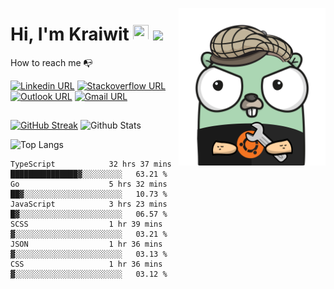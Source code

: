 [//]: # (<img align="right" width="235" src="https://github.com/arsmn/arsmn/blob/main/magician_gopher.png">)
<img align="right" width="235" src="assets/img/my_gopher.png">

# Hi, I'm Kraiwit <img src="https://media.giphy.com/media/hvRJCLFzcasrR4ia7z/giphy.gif" width="25px" height="25px"> ![](https://komarev.com/ghpvc/?username=parlarlax&label=PROFILE+VIEWS)

How to reach me :mailbox_with_no_mail:

[![Linkedin URL](https://img.shields.io/badge/LinkedIn-0077B5?style=for-the-badge&logo=linkedin&logoColor=white)](https://www.linkedin.com/in/kraiwit-tongkul-545b0b64/)
[![Stackoverflow URL](https://img.shields.io/badge/Stackoverflow-ef8236?style=for-the-badge&logo=stackoverflow&logoColor=white)](https://stackoverflow.com/users/15555894/lax-tongkul)
[![Outlook URL](https://img.shields.io/badge/Outlook-0078D4?style=for-the-badge&logo=microsoft-outlook&logoColor=white)](mailto:lax.ltk@outlook.com)
[![Gmail URL](https://img.shields.io/badge/Gmail-D14836?style=for-the-badge&logo=gmail&logoColor=white)](mailto:lax.ltk@gmail.com)




##
[![GitHub Streak](https://github-readme-streak-stats.herokuapp.com?user=parlarlax&theme=dark)](https://git.io/streak-stats)
![Github Stats](https://github-readme-stats.vercel.app/api?username=parlarlax&show_icons=true&theme=github_dark&include_all_commits=true&custom_title=GitHub%20Stats)

![Top Langs](https://github-readme-stats.vercel.app/api/top-langs/?username=parlarlax&hide=css,html&theme=github_dark&layout=compact)

<!--START_SECTION:waka-->

```text
TypeScript            32 hrs 37 mins  ███████████████▓░░░░░░░░░   63.21 %
Go                    5 hrs 32 mins   ██▓░░░░░░░░░░░░░░░░░░░░░░   10.73 %
JavaScript            3 hrs 23 mins   █▓░░░░░░░░░░░░░░░░░░░░░░░   06.57 %
SCSS                  1 hr 39 mins    ▓░░░░░░░░░░░░░░░░░░░░░░░░   03.21 %
JSON                  1 hr 36 mins    ▓░░░░░░░░░░░░░░░░░░░░░░░░   03.13 %
CSS                   1 hr 36 mins    ▓░░░░░░░░░░░░░░░░░░░░░░░░   03.12 %
```

<!--END_SECTION:waka-->
